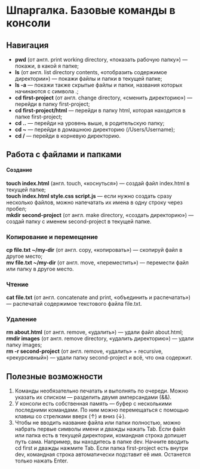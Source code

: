 # Шпаргалка. Базовые команды в консоли

## Навигация

- **pwd** (от англ. print working directory, «показать рабочую папку») — покажи, в какой я папке;<br>
- **ls** (от англ. list directory contents, «отобразить содержимое директории») — покажи файлы и папки в текущей папке;<br>
- **ls -a** — покажи также скрытые файлы и папки, названия которых начинаются с символа .;<br>
- **cd first-project** (от англ. change directory, «сменить директорию») — перейди в папку first-project;<br>
- **cd first-project/html** — перейди в папку html, которая находится в папке first-project;<br>
- **cd ..** — перейди на уровень выше, в родительскую папку;<br>
- **cd ~** — перейди в домашнюю директорию (/Users/Username);<br>
- **cd /** — перейди в корневую директорию.<br>

## Работа с файлами и папками

#### Создание

**touch index.html** (англ. touch, «коснуться») — создай файл index.html в текущей папке;<br>
**touch index.html style.css script.js** — если нужно создать сразу несколько файлов, можно напечатать их имена в одну строку через пробел;<br>
**mkdir second-project** (от англ. make directory, «создать директорию») — создай папку с именем second-project в текущей папке.<br>

### Копирование и перемещение

**cp file.txt ~/my-dir** (от англ. copy, «копировать») — скопируй файл в другое место;<br>
**mv file.txt ~/my-dir** (от англ. move, «переместить») — перемести файл или папку в другое место.<br>

### Чтение
**cat file.txt** (от англ. concatenate and print, «объединить и распечатать») — распечатай содержимое текстового файла file.txt.<br>

### Удаление

**rm about.html** (от англ. remove, «удалить») — удали файл about.html;<br>
**rmdir images** (от англ. remove directory, «удалить директорию») — удали папку images;<br>
**rm -r second-project** (от англ. remove, «удалить» + recursive, «рекурсивный») — удали папку second-project и всё, что она содержит.<br>

## Полезные возможности

1.  Команды необязательно печатать и выполнять по очереди. Можно указать их списком — разделить двумя амперсандами (&&).<br>
2.  У консоли есть собственная память — буфер с несколькими последними командами. По ним можно перемещаться с помощью клавиш со стрелками вверх (↑) и вниз (↓).<br>
3.  Чтобы не вводить название файла или папки полностью, можно набрать первые символы имени и дважды нажать Tab. Если файл или папка есть в текущей директории, командная строка допишет путь сама. Например, вы находитесь в папке dev. Начните вводить cd first и дважды нажмите Tab. Если папка first-project есть внутри dev, командная строка автоматически подставит её имя. Останется только нажать Enter.<br>
